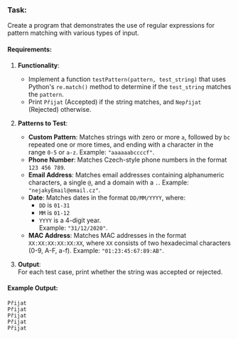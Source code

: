 ### Task:  

Create a program that demonstrates the use of regular expressions for pattern matching with various types of input.  

#### Requirements:  
1. **Functionality**:  
   - Implement a function `testPattern(pattern, test_string)` that uses Python's `re.match()` method to determine if the `test_string` matches the `pattern`.  
   - Print `Přijat` (Accepted) if the string matches, and `Nepřijat` (Rejected) otherwise.  

2. **Patterns to Test**:  
   - **Custom Pattern**: Matches strings with zero or more `a`, followed by `bc` repeated one or more times, and ending with a character in the range `0-5` or `a-z`. Example: `"aaaaaabccccf"`.  
   - **Phone Number**: Matches Czech-style phone numbers in the format `123 456 789`.  
   - **Email Address**: Matches email addresses containing alphanumeric characters, a single `@`, and a domain with a `.`. Example: `"nejakyEmail@email.cz"`.  
   - **Date**: Matches dates in the format `DD/MM/YYYY`, where:  
     - `DD` is `01-31`  
     - `MM` is `01-12`  
     - `YYYY` is a 4-digit year.  
     Example: `"31/12/2020"`.  
   - **MAC Address**: Matches MAC addresses in the format `XX:XX:XX:XX:XX:XX`, where `XX` consists of two hexadecimal characters (0-9, A-F, a-f). Example: `"01:23:45:67:89:AB"`.  

3. **Output**:  
   For each test case, print whether the string was accepted or rejected.  

#### Example Output:  
```
Přijat  
Přijat  
Přijat  
Přijat  
Přijat  
```  